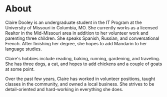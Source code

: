 # About

Claire Dooley is an undergraduate student in the IT Program at the University of Missouri in Columbia, MO. She currently works as
a licensed Realtor in the Mid-Missouri area in addition to her volunteer work and parenting three children. She speaks Spanish, Russian,
and conversational French. After finishing her degree, she hopes to add Mandarin to her language studies.

Claire's hobbies include reading, baking, running, gardening, and traveling. She has three dogs, a cat, 
and hopes to add chickens and a couple of goats at some point.

Over the past few years, Claire has worked in volunteer positions, taught classes in the community, and owned a local business.
She strives to be detail-oriented and hard-working in everything she does.

